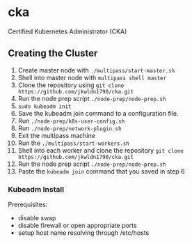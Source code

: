 # cka
Certified Kubernetes Administrator (CKA)

## Creating the Cluster
1. Create master node with `./multipass/start-master.sh`
2. Shell into master node with `multipass shell master`
3. Clone the repository using `git clone https://github.com/jkwldn1790/cka.git`
4. Run the node prep script `./node-prep/node-prep.sh`
5. `sudo kubeadm init`
6. Save the kubeadm join command to a configuration file.
7. Run `./node-prep/k8s-user-config.sh`
8. Run `./node-prep/network-plugin.sh`
9. Exit the multipass machine
10. Run the `./multipass/start-workers.sh`
11. Shell into each worker and clone the repository `git clone https://github.com/jkwldn1790/cka.git`
12. Run the node prep script `./node-prep/node-prep.sh`
13. Paste the `kubeadm join` command that you saved in step 6

### Kubeadm Install
Prerequisites:
- disable swap
- disable firewall or open appropriate ports
- setup host name resolving through /etc/hosts

